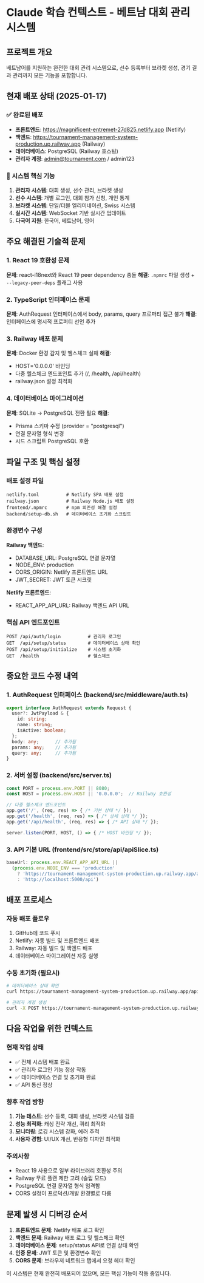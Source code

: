 # Claude 학습 컨텍스트 - 베트남 대회 관리 시스템

## 프로젝트 개요
베트남어를 지원하는 완전한 대회 관리 시스템으로, 선수 등록부터 브라켓 생성, 경기 결과 관리까지 모든 기능을 포함합니다.

## 현재 배포 상태 (2025-01-17)

### ✅ 완료된 배포
- **프론트엔드**: https://magnificent-entremet-27d825.netlify.app (Netlify)
- **백엔드**: https://tournament-management-system-production.up.railway.app (Railway)
- **데이터베이스**: PostgreSQL (Railway 호스팅)
- **관리자 계정**: admin@tournament.com / admin123

### 🎯 시스템 핵심 기능
1. **관리자 시스템**: 대회 생성, 선수 관리, 브라켓 생성
2. **선수 시스템**: 개별 로그인, 대회 참가 신청, 개인 통계
3. **브라켓 시스템**: 단일/더블 엘리미네이션, Swiss 시스템
4. **실시간 시스템**: WebSocket 기반 실시간 업데이트
5. **다국어 지원**: 한국어, 베트남어, 영어

## 주요 해결된 기술적 문제

### 1. React 19 호환성 문제
**문제**: react-i18next와 React 19 peer dependency 충돌
**해결**: `.npmrc` 파일 생성 + `--legacy-peer-deps` 플래그 사용

### 2. TypeScript 인터페이스 문제  
**문제**: AuthRequest 인터페이스에서 body, params, query 프로퍼티 접근 불가
**해결**: 인터페이스에 명시적 프로퍼티 선언 추가

### 3. Railway 배포 문제
**문제**: Docker 환경 감지 및 헬스체크 실패
**해결**: 
- HOST='0.0.0.0' 바인딩
- 다중 헬스체크 엔드포인트 추가 (/, /health, /api/health)
- railway.json 설정 최적화

### 4. 데이터베이스 마이그레이션
**문제**: SQLite → PostgreSQL 전환 필요
**해결**: 
- Prisma 스키마 수정 (provider = "postgresql")
- 연결 문자열 형식 변경
- 시드 스크립트 PostgreSQL 호환

## 파일 구조 및 핵심 설정

### 배포 설정 파일
```
netlify.toml          # Netlify SPA 배포 설정
railway.json          # Railway Node.js 배포 설정  
frontend/.npmrc       # npm 의존성 해결 설정
backend/setup-db.sh   # 데이터베이스 초기화 스크립트
```

### 환경변수 구성
**Railway 백엔드**:
- DATABASE_URL: PostgreSQL 연결 문자열
- NODE_ENV: production
- CORS_ORIGIN: Netlify 프론트엔드 URL
- JWT_SECRET: JWT 토큰 시크릿

**Netlify 프론트엔드**:
- REACT_APP_API_URL: Railway 백엔드 API URL

### 핵심 API 엔드포인트
```
POST /api/auth/login          # 관리자 로그인
GET  /api/setup/status        # 데이터베이스 상태 확인
POST /api/setup/initialize    # 시스템 초기화
GET  /health                  # 헬스체크
```

## 중요한 코드 수정 내역

### 1. AuthRequest 인터페이스 (backend/src/middleware/auth.ts)
```typescript
export interface AuthRequest extends Request {
  user?: JwtPayload & {
    id: string;
    name: string;
    isActive: boolean;
  };
  body: any;      // 추가됨
  params: any;    // 추가됨  
  query: any;     // 추가됨
}
```

### 2. 서버 설정 (backend/src/server.ts)
```typescript
const PORT = process.env.PORT || 8080;
const HOST = process.env.HOST || '0.0.0.0';  // Railway 호환성

// 다중 헬스체크 엔드포인트
app.get('/', (req, res) => { /* 기본 상태 */ });
app.get('/health', (req, res) => { /* 상세 상태 */ });
app.get('/api/health', (req, res) => { /* API 상태 */ });

server.listen(PORT, HOST, () => { /* HOST 바인딩 */ });
```

### 3. API 기본 URL (frontend/src/store/api/apiSlice.ts)
```typescript
baseUrl: process.env.REACT_APP_API_URL || 
  (process.env.NODE_ENV === 'production' 
    ? 'https://tournament-management-system-production.up.railway.app/api' 
    : 'http://localhost:5000/api')
```

## 배포 프로세스

### 자동 배포 플로우
1. GitHub에 코드 푸시
2. Netlify: 자동 빌드 및 프론트엔드 배포
3. Railway: 자동 빌드 및 백엔드 배포
4. 데이터베이스 마이그레이션 자동 실행

### 수동 초기화 (필요시)
```bash
# 데이터베이스 상태 확인
curl https://tournament-management-system-production.up.railway.app/api/setup/status

# 관리자 계정 생성
curl -X POST https://tournament-management-system-production.up.railway.app/api/setup/initialize
```

## 다음 작업을 위한 컨텍스트

### 현재 작업 상태
- ✅ 전체 시스템 배포 완료
- ✅ 관리자 로그인 기능 정상 작동
- ✅ 데이터베이스 연결 및 초기화 완료
- ✅ API 통신 정상

### 향후 작업 방향
1. **기능 테스트**: 선수 등록, 대회 생성, 브라켓 시스템 검증
2. **성능 최적화**: 캐싱 전략 개선, 쿼리 최적화
3. **모니터링**: 로깅 시스템 강화, 에러 추적
4. **사용자 경험**: UI/UX 개선, 반응형 디자인 최적화

### 주의사항
- React 19 사용으로 일부 라이브러리 호환성 주의
- Railway 무료 플랜 제한 고려 (슬립 모드)
- PostgreSQL 연결 문자열 형식 엄격함
- CORS 설정이 프로덕션/개발 환경별로 다름

## 문제 발생 시 디버깅 순서

1. **프론트엔드 문제**: Netlify 배포 로그 확인
2. **백엔드 문제**: Railway 배포 로그 및 헬스체크 확인
3. **데이터베이스 문제**: setup/status API로 연결 상태 확인
4. **인증 문제**: JWT 토큰 및 환경변수 확인
5. **CORS 문제**: 브라우저 네트워크 탭에서 요청 헤더 확인

이 시스템은 현재 완전히 배포되어 있으며, 모든 핵심 기능이 작동 중입니다.